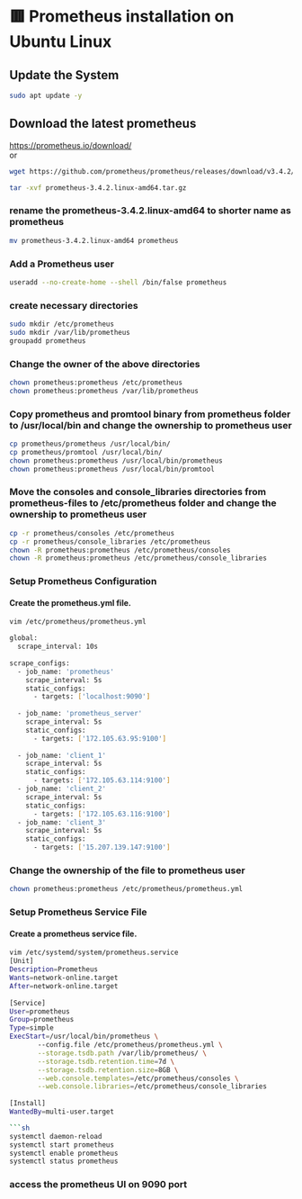 # :red_square: __Prometheus installation on Ubuntu Linux__
 
## Update the System
```sh
sudo apt update -y
```

## Download the latest prometheus  
https://prometheus.io/download/  
or
```sh
wget https://github.com/prometheus/prometheus/releases/download/v3.4.2/prometheus-3.4.2.linux-amd64.tar.gz
```

```sh 
tar -xvf prometheus-3.4.2.linux-amd64.tar.gz
```

### rename the prometheus-3.4.2.linux-amd64 to shorter name as prometheus
```sh
mv prometheus-3.4.2.linux-amd64 prometheus
```
### Add a Prometheus user
```sh
useradd --no-create-home --shell /bin/false prometheus
```
### create necessary directories
```sh
sudo mkdir /etc/prometheus
sudo mkdir /var/lib/prometheus
groupadd prometheus
```
### Change the owner of the above directories
```sh
chown prometheus:prometheus /etc/prometheus
chown prometheus:prometheus /var/lib/prometheus
```
### Copy prometheus and promtool binary from prometheus folder to /usr/local/bin and change the ownership to prometheus user
```sh
cp prometheus/prometheus /usr/local/bin/
cp prometheus/promtool /usr/local/bin/
chown prometheus:prometheus /usr/local/bin/prometheus
chown prometheus:prometheus /usr/local/bin/promtool
```
### Move the consoles and console_libraries directories from prometheus-files to /etc/prometheus folder and change the ownership to prometheus user
```sh
cp -r prometheus/consoles /etc/prometheus
cp -r prometheus/console_libraries /etc/prometheus
chown -R prometheus:prometheus /etc/prometheus/consoles
chown -R prometheus:prometheus /etc/prometheus/console_libraries
```
### Setup Prometheus Configuration
#### Create the prometheus.yml file.
```sh
vim /etc/prometheus/prometheus.yml
```
```sh
global:
  scrape_interval: 10s
 
scrape_configs:
  - job_name: 'prometheus'
    scrape_interval: 5s
    static_configs:
      - targets: ['localhost:9090']
 
  - job_name: 'prometheus_server'
    scrape_interval: 5s
    static_configs:
      - targets: ['172.105.63.95:9100']
 
  - job_name: 'client_1'
    scrape_interval: 5s
    static_configs:
      - targets: ['172.105.63.114:9100']
  - job_name: 'client_2'
    scrape_interval: 5s
    static_configs:
      - targets: ['172.105.63.116:9100']
  - job_name: 'client_3'
    scrape_interval: 5s
    static_configs:
      - targets: ['15.207.139.147:9100']
```


### Change the ownership of the file to prometheus user
```sh
chown prometheus:prometheus /etc/prometheus/prometheus.yml
```
 
### Setup Prometheus Service File
#### Create a prometheus service file.
```sh
vim /etc/systemd/system/prometheus.service
[Unit]
Description=Prometheus
Wants=network-online.target
After=network-online.target
 
[Service]
User=prometheus
Group=prometheus
Type=simple
ExecStart=/usr/local/bin/prometheus \
       --config.file /etc/prometheus/prometheus.yml \
       --storage.tsdb.path /var/lib/prometheus/ \
       --storage.tsdb.retention.time=7d \
       --storage.tsdb.retention.size=8GB \
       --web.console.templates=/etc/prometheus/consoles \
       --web.console.libraries=/etc/prometheus/console_libraries
 
[Install]
WantedBy=multi-user.target

```sh
systemctl daemon-reload
systemctl start prometheus
systemctl enable prometheus
systemctl status prometheus
```
### access the prometheus UI on 9090 port
 
 
